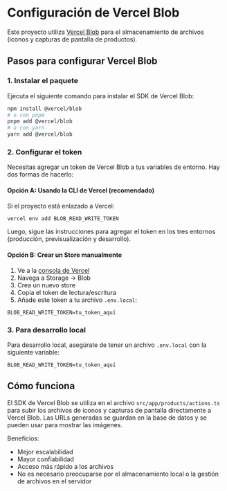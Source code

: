 # Configuración de Vercel Blob

Este proyecto utiliza [Vercel Blob](https://vercel.com/docs/vercel-blob) para el almacenamiento de archivos (iconos y capturas de pantalla de productos).

## Pasos para configurar Vercel Blob

### 1. Instalar el paquete

Ejecuta el siguiente comando para instalar el SDK de Vercel Blob:

```bash
npm install @vercel/blob
# o con pnpm
pnpm add @vercel/blob
# o con yarn
yarn add @vercel/blob
```

### 2. Configurar el token

Necesitas agregar un token de Vercel Blob a tus variables de entorno. Hay dos formas de hacerlo:

#### Opción A: Usando la CLI de Vercel (recomendado)

Si el proyecto está enlazado a Vercel:

```bash
vercel env add BLOB_READ_WRITE_TOKEN
```

Luego, sigue las instrucciones para agregar el token en los tres entornos (producción, previsualización y desarrollo).

#### Opción B: Crear un Store manualmente

1. Ve a la [consola de Vercel](https://vercel.com)
2. Navega a Storage → Blob
3. Crea un nuevo store
4. Copia el token de lectura/escritura
5. Añade este token a tu archivo `.env.local`:

```
BLOB_READ_WRITE_TOKEN=tu_token_aquí
```

### 3. Para desarrollo local

Para desarrollo local, asegúrate de tener un archivo `.env.local` con la siguiente variable:

```
BLOB_READ_WRITE_TOKEN=tu_token_aquí
```

## Cómo funciona

El SDK de Vercel Blob se utiliza en el archivo `src/app/products/actions.ts` para subir los archivos de iconos y capturas de pantalla directamente a Vercel Blob. Las URLs generadas se guardan en la base de datos y se pueden usar para mostrar las imágenes.

Beneficios:
- Mejor escalabilidad
- Mayor confiabilidad
- Acceso más rápido a los archivos
- No es necesario preocuparse por el almacenamiento local o la gestión de archivos en el servidor 